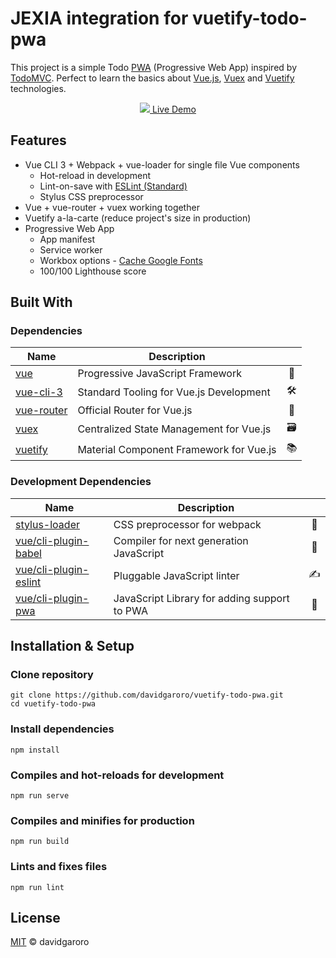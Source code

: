 
# JEXIA integration for vuetify-todo-pwa
This project is a simple Todo [PWA] (Progressive Web App) inspired by [TodoMVC]. Perfect to learn the basics about [Vue.js], [Vuex] and [Vuetify] technologies.

[PWA]: https://developers.google.com/web/progressive-web-apps
[TodoMVC]: http://todomvc.com
[Vue.js]: https://vuejs.org
[Vuex]: https://vuex.vuejs.org
[Vuetify]: https://vuetifyjs.com

<p align="center">
  <a href="https://vuetifytodo.davidgaroro.es" target="_blank" rel="noopener">
    <img src="https://vuetifytodo.davidgaroro.es/github/app.png">
    Live Demo
  </a>
</p>

## Features
 - Vue CLI 3 + Webpack + vue-loader for single file Vue components
	-  Hot-reload in development
	-  Lint-on-save with [ESLint (Standard)](https://github.com/standard/eslint-config-standard)
	-  Stylus CSS preprocessor
 - Vue + vue-router + vuex working together
 - Vuetify a-la-carte (reduce project's size  in production)
 - Progressive Web App
	- App manifest
	- Service worker
	- Workbox options - [Cache Google Fonts]
	- 100/100 Lighthouse score

[Cache Google Fonts]: https://developers.google.com/web/tools/workbox/guides/common-recipes#google_fonts

## Built With
### Dependencies
| Name| Description | |
|--|--|:--:| 
|[vue]|Progressive JavaScript Framework|🖖
|[vue-cli-3]|️Standard Tooling for Vue.js Development|🛠️
|[vue-router]|Official Router for Vue.js|🚦
|[vuex]|️Centralized State Management for Vue.js|🗃️
|[vuetify]|️Material Component Framework for Vue.js|📚

[vue]: https://vuejs.org
[vue-router]: https://router.vuejs.org
[vue-cli-3]: https://cli.vuejs.org
[vuex]: https://vuex.vuejs.org
[vuetify]: https://vuetifyjs.com

### Development Dependencies
| Name| Description | |
|--|--|:--:| 
|[stylus-loader]|CSS preprocessor for webpack|🎨
|[vue/cli-plugin-babel]|Compiler for next generation JavaScript|🐠
|[vue/cli-plugin-eslint]|Pluggable JavaScript linter|✍️
|[vue/cli-plugin-pwa]|JavaScript Library for adding support to PWA|📱

[stylus-loader]: https://github.com/shama/stylus-loader
[vue/cli-plugin-babel]: https://github.com/vuejs/vue-cli/tree/dev/packages/%40vue/cli-plugin-babel
[vue/cli-plugin-eslint]: https://github.com/vuejs/vue-cli/tree/dev/packages/%40vue/cli-plugin-eslint
[vue/cli-plugin-pwa]: https://github.com/vuejs/vue-cli/tree/dev/packages/%40vue/cli-plugin-pwa

## Installation & Setup
### Clone repository
```
git clone https://github.com/davidgaroro/vuetify-todo-pwa.git
cd vuetify-todo-pwa
```

### Install dependencies
```
npm install
```

### Compiles and hot-reloads for development
```
npm run serve
```

### Compiles and minifies for production
```
npm run build
```

### Lints and fixes files
```
npm run lint
```
## License
[MIT](./LICENSE) &copy; davidgaroro
